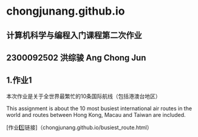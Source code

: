 # chongjunang.github.io
## 计算机科学与编程入门课程第二次作业

## 2300092502 洪综骏 Ang Chong Jun

## 1.作业1
本次作业是关于全世界最繁忙的10条国际航线（包括港澳台地区）

This assignment is about the 10 most busiest international air routes in the world and routes between Hong Kong, Macau and Taiwan are included.

[作业1️⃣链接]（chongjunang.github.io/busiest_route.html）
